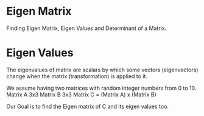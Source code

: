 # Eigen Matrix
Finding Eigen Matrix, Eigen Values and Determinant of a Matrix.
# Eigen Values
The eigenvalues of matrix are scalars by which some vectors (eigenvectors) change when the matrix (transformation) is applied to it.

We assume having two matrices with random integer numbers from 0 to 10.
Matrix A 3x3
Matrix B 3x3
Matrix C = (Matrix A) x (Matrix B)

Our Goal is to find the Eigen matrix of C and its eigen values too.
